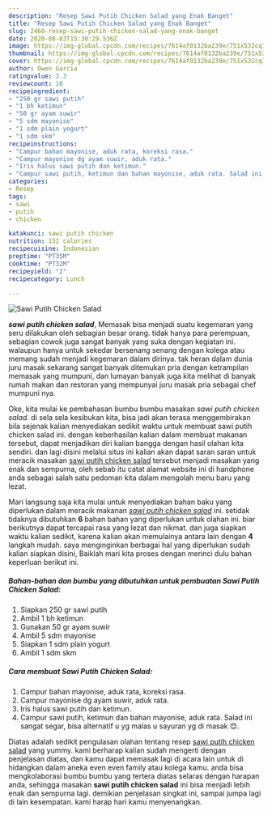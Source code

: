 ```yaml
---
description: "Resep Sawi Putih Chicken Salad yang Enak Banget"
title: "Resep Sawi Putih Chicken Salad yang Enak Banget"
slug: 2460-resep-sawi-putih-chicken-salad-yang-enak-banget
date: 2020-08-03T15:30:29.536Z
image: https://img-global.cpcdn.com/recipes/7614af0132ba239e/751x532cq70/sawi-putih-chicken-salad-foto-resep-utama.jpg
thumbnail: https://img-global.cpcdn.com/recipes/7614af0132ba239e/751x532cq70/sawi-putih-chicken-salad-foto-resep-utama.jpg
cover: https://img-global.cpcdn.com/recipes/7614af0132ba239e/751x532cq70/sawi-putih-chicken-salad-foto-resep-utama.jpg
author: Owen Garcia
ratingvalue: 3.3
reviewcount: 10
recipeingredient:
- "250 gr sawi putih"
- "1 bh ketimun"
- "50 gr ayam suwir"
- "5 sdm mayonise"
- "1 sdm plain yogurt"
- "1 sdm skm"
recipeinstructions:
- "Campur bahan mayonise, aduk rata, koreksi rasa."
- "Campur mayonise dg ayam suwir, aduk rata."
- "Iris halus sawi putih dan ketimun."
- "Campur sawi putih, ketimun dan bahan mayonise, aduk rata. Salad ini sangat segar, bisa alternatif u yg malas u sayuran yg di masak 😊."
categories:
- Resep
tags:
- sawi
- putih
- chicken

katakunci: sawi putih chicken 
nutrition: 152 calories
recipecuisine: Indonesian
preptime: "PT35M"
cooktime: "PT32M"
recipeyield: "2"
recipecategory: Lunch

---
```



![Sawi Putih Chicken Salad](https://img-global.cpcdn.com/recipes/7614af0132ba239e/751x532cq70/sawi-putih-chicken-salad-foto-resep-utama.jpg)

<b><i>sawi putih chicken salad</i></b>, Memasak bisa menjadi suatu kegemaran yang seru dilakukan oleh sebagian besar orang. tidak hanya para perempuan, sebagian cowok juga sangat banyak yang suka dengan kegiatan ini. walaupun hanya untuk sekedar bersenang senang dengan kolega atau memang sudah menjadi kegemaran dalam dirinya. tak heran dalam dunia juru masak sekarang sangat banyak ditemukan pria dengan ketrampilan memasak yang mumpuni, dan lumayan banyak juga kita melihat di banyak rumah makan dan restoran yang mempunyai juru masak pria sebagai chef mumpuni nya.



Oke, kita mulai ke pembahasan bumbu bumbu masakan <i>sawi putih chicken salad</i>. di sela sela kesibukan kita, bisa jadi akan terasa menggembirakan bila sejenak kalian menyediakan sedikit waktu untuk membuat sawi putih chicken salad ini. dengan keberhasilan kalian dalam membuat makanan tersebut, dapat menjadikan diri kalian bangga dengan hasil olahan kita sendiri. dan lagi disini melalui situs ini kalian akan dapat saran saran untuk meracik masakan <u>sawi putih chicken salad</u> tersebut menjadi masakan yang enak dan sempurna, oleh sebab itu catat alamat website ini di handphone anda sebagai salah satu pedoman kita dalam mengolah menu baru yang lezat.


Mari langsung saja kita mulai untuk menyediakan bahan baku yang diperlukan dalam meracik makanan <u><i>sawi putih chicken salad</i></u> ini. setidak tidaknya dibutuhkan <b>6</b> bahan bahan yang diperlukan untuk olahan ini. biar berikutnya dapat tercapai rasa yang lezat dan nikmat. dan juga siapkan waktu kalian sedikit, karena kalian akan memulainya antara lain dengan <b>4</b> langkah mudah. saya menginginkan berbagai hal yang diperlukan sudah kalian siapkan disini, Baiklah mari kita proses dengan merinci dulu bahan keperluan berikut ini.

<!--inarticleads1-->

##### Bahan-bahan dan bumbu yang dibutuhkan untuk pembuatan Sawi Putih Chicken Salad:

1. Siapkan 250 gr sawi putih
1. Ambil 1 bh ketimun
1. Gunakan 50 gr ayam suwir
1. Ambil 5 sdm mayonise
1. Siapkan 1 sdm plain yogurt
1. Ambil 1 sdm skm




<!--inarticleads2-->

##### Cara membuat Sawi Putih Chicken Salad:

1. Campur bahan mayonise, aduk rata, koreksi rasa.
1. Campur mayonise dg ayam suwir, aduk rata.
1. Iris halus sawi putih dan ketimun.
1. Campur sawi putih, ketimun dan bahan mayonise, aduk rata. Salad ini sangat segar, bisa alternatif u yg malas u sayuran yg di masak 😊.




Diatas adalah sedikit pengulasan olahan tentang resep <u>sawi putih chicken salad</u> yang yummy. kami berharap kalian sudah mengerti dengan penjelasan diatas, dan kamu dapat memasak lagi di acara lain untuk di hidangkan dalam aneka even even family atau kolega kamu. anda bisa mengkolaborasi bumbu bumbu yang tertera diatas selaras dengan harapan anda, sehingga masakan <b>sawi putih chicken salad</b> ini bisa menjadi lebih enak dan sempurna lagi. demikian penjelasan singkat ini, sampai jumpa lagi di lain kesempatan. kami harap hari kamu menyenangkan.
